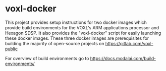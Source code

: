 # voxl-docker

This project provides setup instructions for two docker images which provide build environments for the VOXL's ARM applications processor and Hexagon SDSP. It also provides the "voxl-docker" script for easily launching these docker images. These three docker images are prerequisites for building the majority of open-source projects on https://gitlab.com/voxl-public

For overview of build environments go to https://docs.modalai.com/build-environments/
